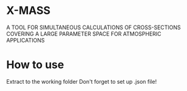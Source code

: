 # X-MASS
 A TOOL FOR SIMULTANEOUS CALCULATIONS OF CROSS-SECTIONS COVERING A LARGE PARAMETER SPACE FOR ATMOSPHERIC APPLICATIONS

# How to use

 Extract to the working folder
 Don't forget to set up .json file!
 
